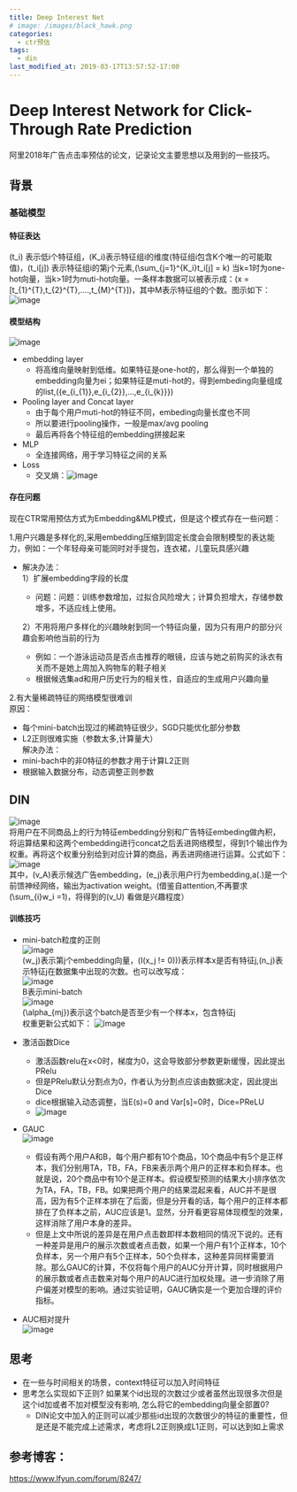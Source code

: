 ```yaml
---
title: Deep Interest Net
# image: /images/black_hawk.png
categories:
  - ctr预估
tags:
  - din
last_modified_at: 2019-03-17T13:57:52-17:00
---
```


# Deep Interest Network for Click-Through Rate Prediction  
阿里2018年广告点击率预估的论文，记录论文主要思想以及用到的一些技巧。

## 背景

### 基础模型
#### 特征表达
\(t_i\) 表示低i个特征组，\(K_i\)表示特征组i的维度(特征组i包含K个唯一的可能取值)，\(t_i[j]\) 表示特征组i的第j个元素,\(\sum_{j=1}^{K_i}t_i[j] = k\) 当k=1时为one-hot向量，当k>1时为muti-hot向量。一条样本数据可以被表示成：\(x = [t_{1}^{T},t_{2}^{T},....,t_{M}^{T}]\)，其中M表示特征组的个数。图示如下：  
![image](/images/picture/DIN/DIN_feature.png)
#### 模型结构
![image](/images/picture/DIN/DIN_baseModel.png)  
- embedding layer
    - 将高维向量映射到低维。如果特征是one-hot的，那么得到一个单独的embedding向量为ei；如果特征是muti-hot的，得到embeding向量组成的list,\(\{e_{i_{1}},e_{i_{2}},...,e_{i_{k}}\}\)
- Pooling layer and Concat layer
    - 由于每个用户muti-hot的特征不同，embeding向量长度也不同
    - 所以要进行pooling操作，一般是max/avg pooling
    - 最后再将各个特征组的embedding拼接起来
- MLP
    - 全连接网络，用于学习特征之间的关系
- Loss
    - 交叉熵：![image](/images/picture/DIN/DIN_lossFuction.png) 
    

#### 存在问题  
现在CTR常用预估方式为Embedding&MLP模式，但是这个模式存在一些问题：  

1.用户兴趣是多样化的,采用embedding压缩到固定长度会会限制模型的表达能力，例如：一个年轻母亲可能同时对手提包，连衣裙，儿童玩具感兴趣
- 解决办法：  
    1）扩展embedding字段的长度
    - 问题：问题：训练参数增加，过拟合风险增大；计算负担增大，存储参数增多，不适应线上使用。 
      
    2）不用将用户多样化的兴趣映射到同一个特征向量，因为只有用户的部分兴趣会影响他当前的行为  
    - 例如：一个游泳运动员是否点击推荐的眼镜，应该与她之前购买的泳衣有关而不是她上周加入购物车的鞋子相关
    - 根据候选集ad和用户历史行为的相关性，自适应的生成用户兴趣向量  

2.有大量稀疏特征的网络模型很难训  
    原因：  
 - 每个mini-batch出现过的稀疏特征很少，SGD只能优化部分参数
 - L2正则很难实施（参数太多,计算量大）  
    解决办法：
 - mini-bach中的非0特征的参数才用于计算L2正则
 - 根据输入数据分布，动态调整正则参数
 
 ## DIN  
 ![image](/images/picture/DIN/DIN_model.png)  
 将用户在不同商品上的行为特征embedding分别和广告特征embeding做內积，将运算结果和这两个embedding进行concat之后丢进网络模型，得到1个输出作为权重。再将这个权重分别给到对应计算的商品，再丢进网络进行运算。公式如下：  
 ![image](/images/picture/DIN/DIN_function.png)  
 其中，\(v_A\)表示候选广告embedding，\(e_j\)表示用户行为embedding,a(.)是一个前馈神经网络，输出为activation weight。(借鉴自attention,不再要求 \(\sum_{i}w_i =1\)，将得到的\(v_U\) 看做是兴趣程度）
 
 #### 训练技巧  
 - mini-batch粒度的正则  
  ![image](/images/picture/DIN/DIN_regulation1.png)  
  \(w_j\)表示第j个embedding向量，\(I(x_j != 0))\)表示样本x是否有特征j,\(n_j\)表示特征j在数据集中出现的次数。也可以改写成：  
  ![image](/images/picture/DIN/DIN_regulation2.png)  
  B表示mini-batch  
  ![image](/images/picture/DIN/DIN_regulation3.png)  
  \(\alpha_{mj}\)表示这个batch是否至少有一个样本x，包含特征j  
  权重更新公式如下： 
  ![image](/images/picture/DIN/DIN_regulation4.png) 
 - 激活函数Dice  
    - 激活函数relu在x<0时，梯度为0，这会导致部分参数更新缓慢，因此提出PRelu
    - 但是PRelu默认分割点为0，作者认为分割点应该由数据决定，因此提出Dice
    - dice根据输入动态调整，当E(s)=0 and Var[s]=0时，Dice=PReLU
    - ![image](/images/picture/DIN/DIN_Dice.png)  
    
 - GAUC  
 ![image](/images/picture/DIN/DIN_GAUC.png)  
    - 假设有两个用户A和B，每个用户都有10个商品，10个商品中有5个是正样本，我们分别用TA，TB，FA，FB来表示两个用户的正样本和负样本。也就是说，20个商品中有10个是正样本。假设模型预测的结果大小排序依次为TA，FA，TB，FB。如果把两个用户的结果混起来看，AUC并不是很高，因为有5个正样本排在了后面，但是分开看的话，每个用户的正样本都排在了负样本之前，AUC应该是1。显然，分开看更容易体现模型的效果，这样消除了用户本身的差异。
    - 但是上文中所说的差异是在用户点击数即样本数相同的情况下说的。还有一种差异是用户的展示次数或者点击数，如果一个用户有1个正样本，10个负样本，另一个用户有5个正样本，50个负样本，这种差异同样需要消除。那么GAUC的计算，不仅将每个用户的AUC分开计算，同时根据用户的展示数或者点击数来对每个用户的AUC进行加权处理。进一步消除了用户偏差对模型的影响。通过实验证明，GAUC确实是一个更加合理的评价指标。
 - AUC相对提升    
 ![image](/images/picture/DIN/DIN_relaimpr.png)  
 
 ## 思考
 - 在一些与时间相关的场景，context特征可以加入时间特征
 - 思考怎么实现如下正则? 如果某个id出现的次数过少或者虽然出现很多次但是这个id加或者不加对模型没有影响, 怎么将它的embedding向量全部置0? 
    - DIN论文中加入的正则可以减少那些id出现的次数很少的特征的重要性，但是还是不能完成上述需求，考虑将L2正则换成L1正则，可以达到如上需求  
    
 ## 参考博客：
 https://www.lfyun.com/forum/8247/
 
 
 